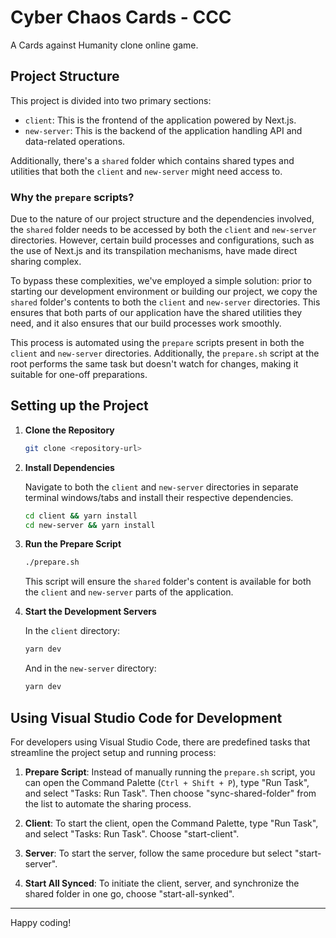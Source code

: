 
# Cyber Chaos Cards - CCC

A Cards against Humanity clone online game.

## Project Structure

This project is divided into two primary sections:

- `client`: This is the frontend of the application powered by Next.js.
- `new-server`: This is the backend of the application handling API and data-related operations.

Additionally, there's a `shared` folder which contains shared types and utilities that both the `client` and `new-server` might need access to.

### Why the `prepare` scripts?

Due to the nature of our project structure and the dependencies involved, the `shared` folder needs to be accessed by both the `client` and `new-server` directories. However, certain build processes and configurations, such as the use of Next.js and its transpilation mechanisms, have made direct sharing complex.

To bypass these complexities, we've employed a simple solution: prior to starting our development environment or building our project, we copy the `shared` folder's contents to both the `client` and `new-server` directories. This ensures that both parts of our application have the shared utilities they need, and it also ensures that our build processes work smoothly.

This process is automated using the `prepare` scripts present in both the `client` and `new-server` directories. Additionally, the `prepare.sh` script at the root performs the same task but doesn't watch for changes, making it suitable for one-off preparations.

## Setting up the Project

1. **Clone the Repository**

   ```bash
   git clone <repository-url>
   ```

2. **Install Dependencies**

   Navigate to both the `client` and `new-server` directories in separate terminal windows/tabs and install their respective dependencies.

   ```bash
   cd client && yarn install
   cd new-server && yarn install
   ```

3. **Run the Prepare Script**

    ```bash
    ./prepare.sh
    ```

   This script will ensure the `shared` folder's content is available for both the `client` and `new-server` parts of the application.

4. **Start the Development Servers**

   In the `client` directory:

   ```bash
   yarn dev
   ```

   And in the `new-server` directory:

   ```bash
   yarn dev
   ```

## Using Visual Studio Code for Development

For developers using Visual Studio Code, there are predefined tasks that streamline the project setup and running process:

1. **Prepare Script**: Instead of manually running the `prepare.sh` script, you can open the Command Palette (`Ctrl + Shift + P`), type "Run Task", and select "Tasks: Run Task". Then choose "sync-shared-folder" from the list to automate the sharing process.

2. **Client**: To start the client, open the Command Palette, type "Run Task", and select "Tasks: Run Task". Choose "start-client".

3. **Server**: To start the server, follow the same procedure but select "start-server".

4. **Start All Synced**: To initiate the client, server, and synchronize the shared folder in one go, choose "start-all-synked".

---

Happy coding! 
